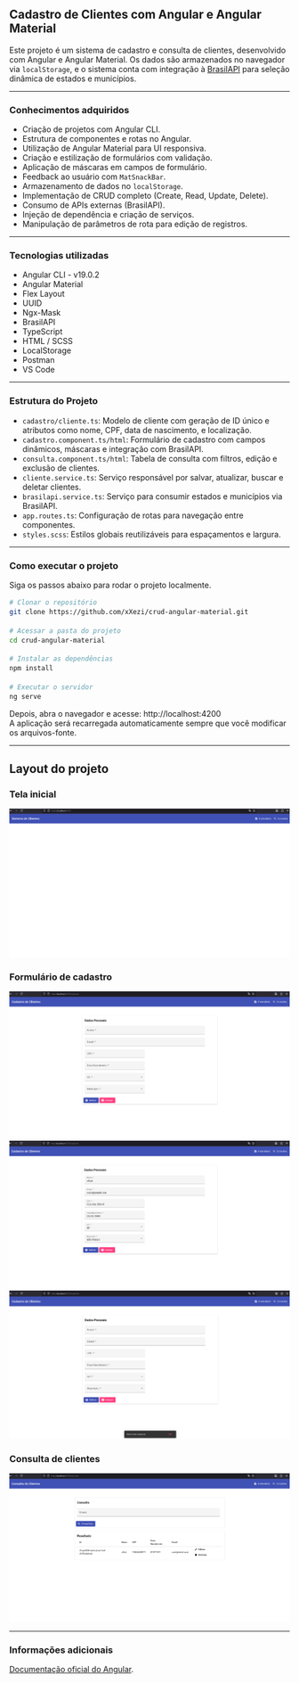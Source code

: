 ## Cadastro de Clientes com Angular e Angular Material

Este projeto é um sistema de cadastro e consulta de clientes, desenvolvido com Angular e Angular Material. Os dados são armazenados no navegador via `localStorage`, e o sistema conta com integração à [BrasilAPI](https://brasilapi.com.br) para seleção dinâmica de estados e municípios.

---

### Conhecimentos adquiridos

- Criação de projetos com Angular CLI.
- Estrutura de componentes e rotas no Angular.
- Utilização de Angular Material para UI responsiva.
- Criação e estilização de formulários com validação.
- Aplicação de máscaras em campos de formulário.
- Feedback ao usuário com `MatSnackBar`.
- Armazenamento de dados no `localStorage`.
- Implementação de CRUD completo (Create, Read, Update, Delete).
- Consumo de APIs externas (BrasilAPI).
- Injeção de dependência e criação de serviços.
- Manipulação de parâmetros de rota para edição de registros.

---

### Tecnologias utilizadas

- Angular CLI - v19.0.2
- Angular Material
- Flex Layout
- UUID
- Ngx-Mask
- BrasilAPI
- TypeScript
- HTML / SCSS
- LocalStorage
- Postman
- VS Code

---

### Estrutura do Projeto

- `cadastro/cliente.ts`: Modelo de cliente com geração de ID único e atributos como nome, CPF, data de nascimento, e localização.
- `cadastro.component.ts/html`: Formulário de cadastro com campos dinâmicos, máscaras e integração com BrasilAPI.
- `consulta.component.ts/html`: Tabela de consulta com filtros, edição e exclusão de clientes.
- `cliente.service.ts`: Serviço responsável por salvar, atualizar, buscar e deletar clientes.
- `brasilapi.service.ts`: Serviço para consumir estados e municípios via BrasilAPI.
- `app.routes.ts`: Configuração de rotas para navegação entre componentes.
- `styles.scss`: Estilos globais reutilizáveis para espaçamentos e largura.

---

### Como executar o projeto

Siga os passos abaixo para rodar o projeto localmente.
```bash
# Clonar o repositório
git clone https://github.com/xXezi/crud-angular-material.git

# Acessar a pasta do projeto
cd crud-angular-material

# Instalar as dependências
npm install

# Executar o servidor
ng serve
```

Depois, abra o navegador e acesse: http://localhost:4200  
A aplicação será recarregada automaticamente sempre que você modificar os arquivos-fonte.

---

## Layout do projeto

### Tela inicial

![Home](https://github.com/xXezi/crud-angular-material/blob/main/src/assets/img/home.png)

### Formulário de cadastro

![Formulário](https://github.com/xXezi/crud-angular-material/blob/main/src/assets/img/cadastro1.png)
![Formulário](https://github.com/xXezi/crud-angular-material/blob/main/src/assets/img/cadastro2.png)
![Formulário](https://github.com/xXezi/crud-angular-material/blob/main/src/assets/img/cadastro3.png)

### Consulta de clientes

![Consulta](https://github.com/xXezi/crud-angular-material/blob/main/src/assets/img/consulta.png)

---

### Informações adicionais

[Documentação oficial do Angular](https://angular.dev/overview).
